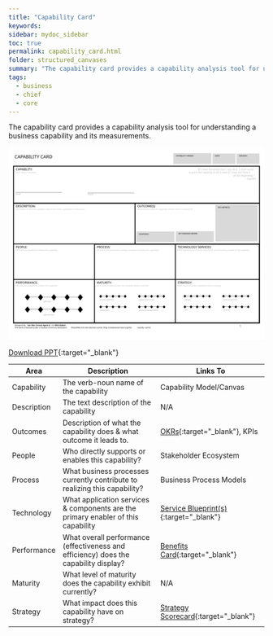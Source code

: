 ```yaml
---
title: "Capability Card"
keywords: 
sidebar: mydoc_sidebar
toc: true
permalink: capability_card.html
folder: structured_canvases
summary: "The capability card provides a capability analysis tool for understanding a business capability and its measurements."
tags: 
  - business
  - chief
  - core
---
```


The capability card provides a capability analysis tool for understanding a business capability and its measurements.

![image001](media/capability_card.svg)

[Download PPT](media/ppt/capability_card.ppt){:target="_blank"}

| Area        | Description                                                                          | Links To                                                              |
| ----------- | ------------------------------------------------------------------------------------ | --------------------------------------------------------------------- |
| Capability  | The verb-noun name of the capability                                                 | Capability Model/Canvas                                               |
| Description | The text description of the capability                                               | N/A                                                                   |
| Outcomes    | Description of what the capability does & what outcome it leads to.                  | [OKRs](okr_card.md){:target="_blank"}, KPIs                           |
| People      | Who directly supports or enables this capability?                                    | Stakeholder Ecosystem                                                 |
| Process     | What business processes currently contribute to realizing this capability?           | Business Process Models                                               |
| Technology  | What application services & components are the primary enabler of this capability    | [Service Blueprint(s)](service_blueprint_canvas.md){:target="_blank"} |
| Performance | What overall performance (effectiveness and efficiency) does the capability display? | [Benefits Card](benefit_card.md){:target="_blank"}                    |
| Maturity    | What level of maturity does the capability exhibit currently?                        | N/A                                                                   |
| Strategy    | What impact does this capability have on strategy?                                   | [Strategy Scorecard](strategy_scorecard_canvas.md){:target="_blank"}  |